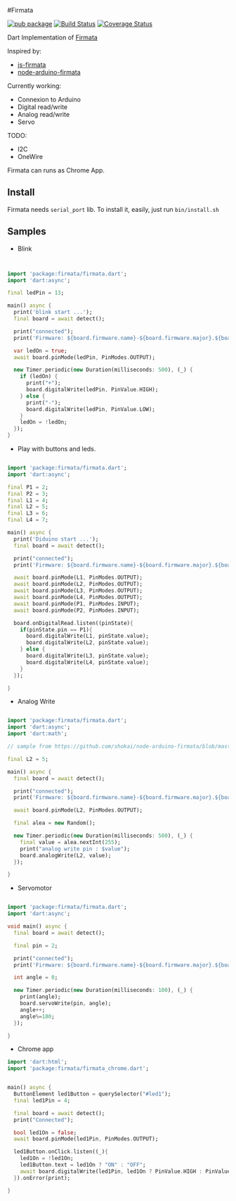 #Firmata

[![pub package](http://img.shields.io/pub/v/firmata.svg)](https://pub.dartlang.org/packages/firmata)
[![Build Status](https://drone.io/github.com/nfrancois/Firmata/status.png)](https://drone.io/github.com/nfrancois/Firmata/latest)
[![Coverage Status](https://img.shields.io/coveralls/nfrancois/firmata.svg)](https://coveralls.io/r/nfrancois/firmata)

Dart Implementation of [Firmata](https://github.com/firmata/arduino)

Inspired by:
* [js-firmata](https://github.com/jgautier/firmata)
* [node-arduino-firmata](https://github.com/shokai/node-arduino-firmata)

Currently working:
* Connexion to Arduino
* Digital read/write
* Analog read/write
* Servo

TODO:
* I2C
* OneWire

Firmata can runs as Chrome App.


## Install

Firmata needs `serial_port` lib. To install it, easily, just run `bin/install.sh`

## Samples

* Blink

```dart


import 'package:firmata/firmata.dart';
import 'dart:async';

final ledPin = 13;

main() async {
  print('blink start ...');
  final board = await detect();

  print("connected");
  print('Firmware: ${board.firmware.name}-${board.firmware.major}.${board.firmware.minor}');

  var ledOn = true;
  await board.pinMode(ledPin, PinModes.OUTPUT);

  new Timer.periodic(new Duration(milliseconds: 500), (_) {
    if (ledOn) {
      print("+");
      board.digitalWrite(ledPin, PinValue.HIGH);
    } else {
      print("-");
      board.digitalWrite(ledPin, PinValue.LOW);
    }
    ledOn = !ledOn;
  });
}

```

* Play with buttons and leds.

```dart

import 'package:firmata/firmata.dart';
import 'dart:async';

final P1 = 2;
final P2 = 3;
final L1 = 4;
final L2 = 5;
final L3 = 6;
final L4 = 7;

main() async {
  print('Diduino start ...');
  final board = await detect();

  print("connected");
  print('Firmware: ${board.firmware.name}-${board.firmware.major}.${board.firmware.minor}');

  await board.pinMode(L1, PinModes.OUTPUT);
  await board.pinMode(L2, PinModes.OUTPUT);
  await board.pinMode(L3, PinModes.OUTPUT);
  await board.pinMode(L4, PinModes.OUTPUT);
  await board.pinMode(P1, PinModes.INPUT);
  await board.pinMode(P2, PinModes.INPUT);

  board.onDigitalRead.listen((pinState){
    if(pinState.pin == P1){
      board.digitalWrite(L1, pinState.value);
      board.digitalWrite(L2, pinState.value);
    } else {
      board.digitalWrite(L3, pinState.value);
      board.digitalWrite(L4, pinState.value);
    }
  });

}


```

* Analog Write

```dart

import 'package:firmata/firmata.dart';
import 'dart:async';
import 'dart:math';

// sample from https://github.com/shokai/node-arduino-firmata/blob/master/samples/analog_write.js

final L2 = 5;

main() async {
  final board = await detect();

  print("connected");
  print('Firmware: ${board.firmware.name}-${board.firmware.major}.${board.firmware.minor}');

  await board.pinMode(L2, PinModes.OUTPUT);

  final alea = new Random();

  new Timer.periodic(new Duration(milliseconds: 500), (_) {
    final value = alea.nextInt(255);
    print("analog write pin : $value");
    board.analogWrite(L2, value);
  });

}


```

* Servomotor

```dart

import 'package:firmata/firmata.dart';
import 'dart:async';

void main() async {
  final board = await detect();

  final pin = 2;

  print("connected");
  print('Firmware: ${board.firmware.name}-${board.firmware.major}.${board.firmware.minor}');

  int angle = 0;

  new Timer.periodic(new Duration(milliseconds: 100), (_) {
    print(angle);
    board.servoWrite(pin, angle);
    angle++;
    angle%=180;
  });

}

```

* Chrome app

```dart
import 'dart:html';
import 'package:firmata/firmata_chrome.dart';


main() async {
  ButtonElement led1Button = querySelector("#led1");
  final led1Pin = 4;

  final board = await detect();
  print("Connected");

  bool led1On = false;
  await board.pinMode(led1Pin, PinModes.OUTPUT);

  led1Button.onClick.listen((_){
    led1On = !led1On;
    led1Button.text = led1On ? "ON" : "OFF";
    await board.digitalWrite(led1Pin, led1On ? PinValue.HIGH : PinValue.LOW);
  }).onError(print);

}
```
